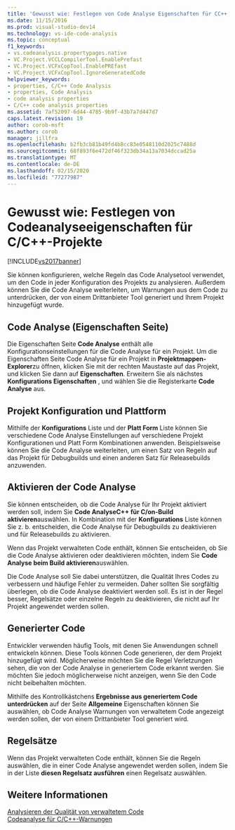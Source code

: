 ```yaml
---
title: 'Gewusst wie: Festlegen von Code Analyse Eigenschaften für CC++ -Projekte | Microsoft-Dokumentation'
ms.date: 11/15/2016
ms.prod: visual-studio-dev14
ms.technology: vs-ide-code-analysis
ms.topic: conceptual
f1_keywords:
- vs.codeanalysis.propertypages.native
- VC.Project.VCCLCompilerTool.EnablePrefast
- VC.Project.VCFxCopTool.EnablePREfast
- VC.Project.VCFxCopTool.IgnoreGeneratedCode
helpviewer_keywords:
- properties, C/C++ Code Analysis
- properties, Code Analysis
- code analysis properties
- C/C++ code analysis properties
ms.assetid: 7af52097-6d44-4785-9b9f-43b7a7d447d7
caps.latest.revision: 19
author: corob-msft
ms.author: corob
manager: jillfra
ms.openlocfilehash: b2fb3cb81b49fd4b8cc83e0548110d2025c7488d
ms.sourcegitcommit: 68f893f6e472df46f323db34a13a7034dccad25a
ms.translationtype: MT
ms.contentlocale: de-DE
ms.lasthandoff: 02/15/2020
ms.locfileid: "77277987"
---
```

# <a name="how-to-set-code-analysis-properties-for-cc-projects"></a>Gewusst wie: Festlegen von Codeanalyseeigenschaften für C/C++-Projekte
[!INCLUDE[vs2017banner](../includes/vs2017banner.md)]

Sie können konfigurieren, welche Regeln das Code Analysetool verwendet, um den Code in jeder Konfiguration des Projekts zu analysieren. Außerdem können Sie die Code Analyse weiterleiten, um Warnungen aus dem Code zu unterdrücken, der von einem Drittanbieter Tool generiert und Ihrem Projekt hinzugefügt wurde.  
  
## <a name="code-analysis-property-page"></a>Code Analyse (Eigenschaften Seite)  
 Die Eigenschaften Seite **Code Analyse** enthält alle Konfigurationseinstellungen für die Code Analyse für ein Projekt. Um die Eigenschaften Seite Code Analyse für ein Projekt in **Projektmappen-Explorer**zu öffnen, klicken Sie mit der rechten Maustaste auf das Projekt, und klicken Sie dann auf **Eigenschaften**. Erweitern Sie als nächstes **Konfigurations Eigenschaften** , und wählen Sie die Registerkarte **Code Analyse** aus.  
  
## <a name="project-configuration-and-platform"></a>Projekt Konfiguration und Plattform  
 Mithilfe der **Konfigurations** Liste und der **Platt Form** Liste können Sie verschiedene Code Analyse Einstellungen auf verschiedene Projekt Konfigurationen und Platt Form Kombinationen anwenden. Beispielsweise können Sie die Code Analyse weiterleiten, um einen Satz von Regeln auf das Projekt für Debugbuilds und einen anderen Satz für Releasebuilds anzuwenden.  
  
## <a name="enabling-code-analysis"></a>Aktivieren der Code Analyse  
 Sie können entscheiden, ob die Code Analyse für Ihr Projekt aktiviert werden soll, indem Sie **Code AnalyseC++ für C/on-Build aktivieren**auswählen. In Kombination mit der **Konfigurations** Liste können Sie z. b. entscheiden, die Code Analyse für Debugbuilds zu deaktivieren und für Releasebuilds zu aktivieren.  
  
 Wenn das Projekt verwalteten Code enthält, können Sie entscheiden, ob Sie die Code Analyse aktivieren oder deaktivieren möchten, indem Sie **Code Analyse beim Build aktivieren**auswählen.  
  
 Die Code Analyse soll Sie dabei unterstützen, die Qualität Ihres Codes zu verbessern und häufige Fehler zu vermeiden. Daher sollten Sie sorgfältig überlegen, ob die Code Analyse deaktiviert werden soll. Es ist in der Regel besser, Regelsätze oder einzelne Regeln zu deaktivieren, die nicht auf Ihr Projekt angewendet werden sollen.  
  
## <a name="generated-code"></a>Generierter Code  
 Entwickler verwenden häufig Tools, mit denen Sie Anwendungen schnell entwickeln können. Diese Tools können Code generieren, der dem Projekt hinzugefügt wird. Möglicherweise möchten Sie die Regel Verletzungen sehen, die von der Code Analyse in generiertem Code erkannt werden. Sie möchten Sie jedoch möglicherweise nicht anzeigen, wenn Sie den Code nicht beibehalten möchten.  
  
 Mithilfe des Kontrollkästchens **Ergebnisse aus generiertem Code unterdrücken** auf der Seite **Allgemeine** Eigenschaften können Sie auswählen, ob Code Analyse Warnungen von verwaltetem Code angezeigt werden sollen, der von einem Drittanbieter Tool generiert wird.  
  
## <a name="rule-sets"></a>Regelsätze  
 Wenn das Projekt verwalteten Code enthält, können Sie die Regeln auswählen, die in einer Code Analyse angewendet werden sollen, indem Sie in der Liste **diesen Regelsatz ausführen** einen Regelsatz auswählen.  
  
## <a name="see-also"></a>Weitere Informationen  
 [Analysieren der Qualität von verwaltetem Code](../code-quality/analyzing-managed-code-quality-by-using-code-analysis.md)   
 [Codeanalyse für C/C++-Warnungen](../code-quality/code-analysis-for-c-cpp-warnings.md)
